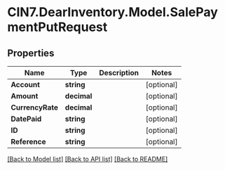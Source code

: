 # CIN7.DearInventory.Model.SalePaymentPutRequest

## Properties

| Name             | Type        | Description | Notes      |
| ---------------- | ----------- | ----------- | ---------- |
| **Account**      | **string**  |             | [optional] |
| **Amount**       | **decimal** |             | [optional] |
| **CurrencyRate** | **decimal** |             | [optional] |
| **DatePaid**     | **string**  |             | [optional] |
| **ID**           | **string**  |             | [optional] |
| **Reference**    | **string**  |             | [optional] |

[[Back to Model list]](../README.md#documentation-for-models) [[Back to API list]](../README.md#documentation-for-api-endpoints) [[Back to README]](../README.md)
